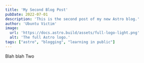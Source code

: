 ```yaml
---
title: 'My Second Blog Post'
pubDate: 2022-07-01
description: 'This is the second post of my new Astro blog.'
author: 'Ubuntu Victim'
image:
  url: 'https://docs.astro.build/assets/full-logo-light.png'
  alt: 'The full Astro logo.'
tags: ["astro", "blogging", "learning in public"]
---
```


Blah blah Two

